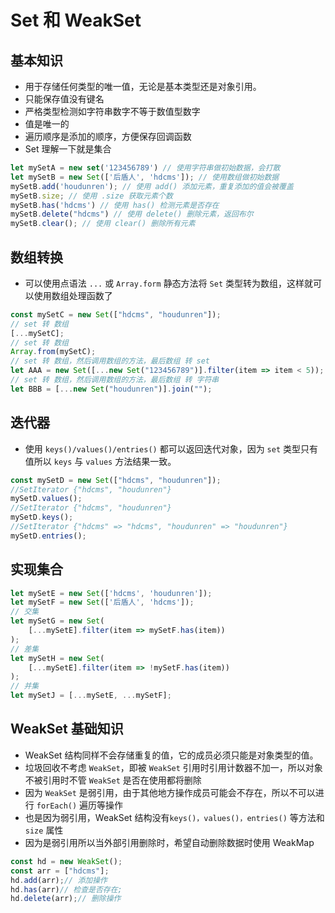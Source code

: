 # Set 和 WeakSet

## 基本知识

* 用于存储任何类型的唯一值，无论是基本类型还是对象引用。
* 只能保存值没有键名
* 严格类型检测如字符串数字不等于数值型数字
* 值是唯一的
* 遍历顺序是添加的顺序，方便保存回调函数
* Set 理解一下就是集合

```javascript
let mySetA = new set('123456789') // 使用字符串做初始数据，会打散
let mySetB = new Set(['后盾人', 'hdcms']); // 使用数组做初始数据
mySetB.add('houdunren'); // 使用 add() 添加元素，重复添加的值会被覆盖
mySetB.size; // 使用 .size 获取元素个数
mySetB.has('hdcms') // 使用 has() 检测元素是否存在
mySetB.delete("hdcms") // 使用 delete() 删除元素，返回布尔
mySetB.clear(); // 使用 clear() 删除所有元素
```

## 数组转换

* 可以使用点语法 `...` 或 `Array.form` 静态方法将 `Set` 类型转为数组，这样就可以使用数组处理函数了
  
```javascript
const mySetC = new Set(["hdcms", "houdunren"]);
// set 转 数组
[...mySetC]; 
// set 转 数组
Array.from(mySetC); 
// set 转 数组，然后调用数组的方法，最后数组 转 set
let AAA = new Set([...new Set("123456789")].filter(item => item < 5));
// set 转 数组，然后调用数组的方法，最后数组 转 字符串
let BBB = [...new Set("houdunren")].join(""); 
```

## 迭代器

* 使用 `keys()/values()/entries()` 都可以返回迭代对象，因为 `set` 类型只有值所以 `keys` 与 `values` 方法结果一致。

```javascript
const mySetD = new Set(["hdcms", "houdunren"]);
//SetIterator {"hdcms", "houdunren"}
mySetD.values(); 
//SetIterator {"hdcms", "houdunren"}
mySetD.keys(); 
//SetIterator {"hdcms" => "hdcms", "houdunren" => "houdunren"}
mySetD.entries(); 
```

## 实现集合

```javascript
let mySetE = new Set(['hdcms', 'houdunren']);
let mySetF = new Set(['后盾人', 'hdcms']);
// 交集
let mySetG = new Set(
    [...mySetE].filter(item => mySetF.has(item))
);
// 差集
let mySetH = new Set(
    [...mySetE].filter(item => !mySetF.has(item))
);
// 并集
let mySetJ = [...mySetE, ...mySetF];
```

## WeakSet 基础知识

* WeakSet 结构同样不会存储重复的值，它的成员必须只能是对象类型的值。
* 垃圾回收不考虑 `WeakSet`，即被 `WeakSet` 引用时引用计数器不加一，所以对象不被引用时不管 `WeakSet` 是否在使用都将删除
* 因为 `WeakSet` 是弱引用，由于其他地方操作成员可能会不存在，所以不可以进行 `forEach()` 遍历等操作
* 也是因为弱引用，WeakSet 结构没有`keys()，values()，entries()` 等方法和 `size` 属性
* 因为是弱引用所以当外部引用删除时，希望自动删除数据时使用 WeakMap

```javascript
const hd = new WeakSet();
const arr = ["hdcms"];
hd.add(arr);// 添加操作
hd.has(arr)// 检查是否存在;
hd.delete(arr);// 删除操作
```
